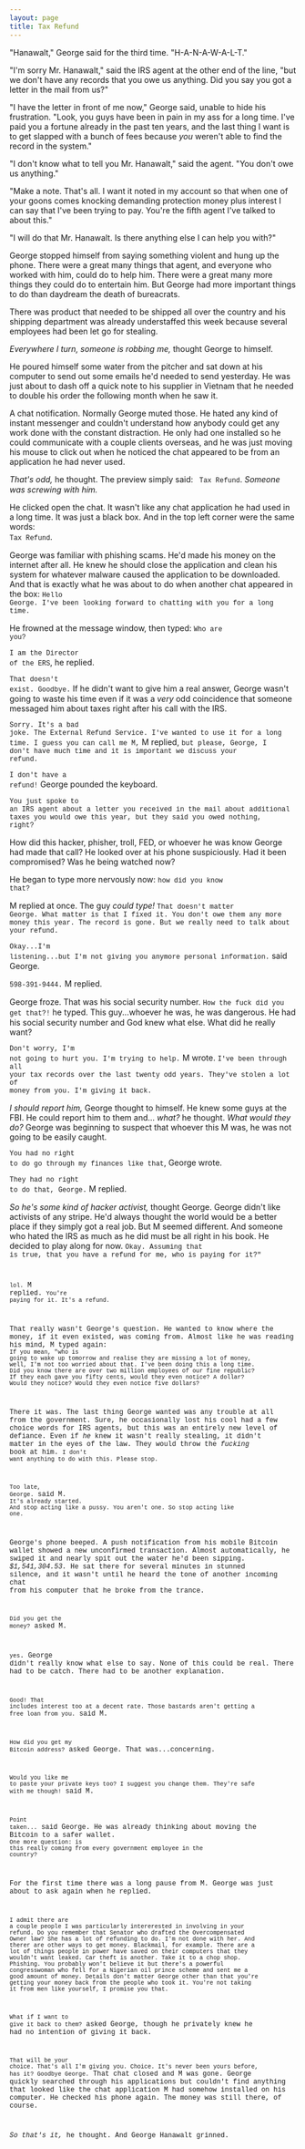 ```yaml
---
layout: page
title: Tax Refund
---
```


"Hanawalt," George said for the third time. "H-A-N-A-W-A-L-T."

"I'm sorry Mr. Hanawalt," said the IRS agent at the other end of the line, "but we don't have any
records that you owe us anything. Did you say you got a letter in the mail from us?"

"I have the letter in front of me now," George said, unable to hide his frustration. "Look,
you guys have been in pain in my ass for a long time. I've paid you a fortune already in the past ten years,
and the last thing I want is to get slapped with a bunch of fees because
*you* weren't able to find the record in the system."

"I don't know what to tell you Mr. Hanawalt," said the agent. "You don't owe us anything."

"Make a note. That's all. I want it noted in my account so that when one of your goons comes knocking
demanding protection money plus interest I can say that I've been trying to pay. You're the fifth agent I've
talked to about this."

"I will do that Mr. Hanawalt. Is there anything else I can help you with?"

George stopped himself from saying something violent and hung up the phone.
There were a great many things that agent, and everyone who worked with him, could do
to help him. There were a great many more things they could do to entertain him.
But George had more important things to do than daydream the death of bureacrats. 

There was product that needed to be shipped all
over the country and his shipping department was already understaffed this week because several employees
had been let go for stealing.

*Everywhere I turn, someone is robbing me,* thought George to himself.

He poured himself some water from the pitcher and sat down at his computer to send out some emails
he'd needed to send yesterday. He was just about to dash off a quick note to his supplier
in Vietnam that he needed to double his order the following month when he saw it.

A chat notification. Normally George muted those. He hated any kind of instant messenger and couldn't understand
how anybody could get any work done with the constant distraction. He only had one installed so he could communicate with a couple clients overseas, and he was
just moving his mouse to click out when he noticed the chat appeared to be from an application he
had never used. 

*That's odd,* he thought. The preview simply said: <code style="font-family: courier new, monospace;"> Tax Refund</code>. *Someone was screwing with him.*

He clicked open the chat. It wasn't like any chat application he had used in a long time. It was just a black box. And in the top left corner were the same words: <code style="font-family: courier new, monospace;"> Tax Refund</code>. 

George was familiar with phishing scams. He'd made his money on the internet after all. He knew he should close the application and clean his system for whatever malware caused the application to be downloaded. And that is exactly
what he was about to do when another chat appeared in the box: <code style="font-family: courier new, monospace;">Hello George. I've been looking forward to chatting with you for a long time.</code>

He frowned at the message window, then typed: <code style="font-family: courier new, monospace;">Who are you?</code>

<code style="font-family: courier new, monospace;">I am the Director of the ERS</code>, he replied.

<code style="font-family: courier new, monospace;">That doesn't exist. Goodbye.</code> If he didn't want to give him a real answer, George wasn't going to waste his time even if it was a *very* odd coincidence that someone messaged him about taxes right after his call with the IRS.

<code style="font-family: courier new, monospace;">Sorry. It's a bad joke. The External Refund Service. I've wanted to use it for a long time. I guess you can call me M,</code> M replied, <code style="font-family: courier new, monospace;">but please, George, I don't have much time and it is important we discuss your refund.</code>

<code style="font-family: courier new, monospace;">I don't have a refund!</code> George pounded the keyboard.

<code style="font-family: courier new, monospace;">You just spoke to an IRS agent about a letter you received in the mail about additional taxes you would owe this year, but they said you owed nothing, right?</code> 

How did this hacker, phisher, troll, FED, or whoever he was know George had made that call? He looked over at his phone suspiciously. Had it been compromised? Was he being watched now? 

He began to type more nervously now: <code style="font-family: courier new, monospace;">how did you know that?</code>

M replied at once. The guy *could type!* <code style="font-family: courier new, monospace;">That doesn't matter George. What matter is that I fixed it. You don't owe them any more money this year. The record is gone. But we really need to talk about your refund.</code>

<code style="font-family: courier new, monospace;">Okay...I'm listening...but I'm not giving you anymore personal information.</code> said George.

<code style="font-family: courier new, monospace;">598-391-9444.</code> M replied.

George froze. That was his social security number. <code style="font-family: courier new, monospace;">How the fuck did you get that?!</code> he typed. This guy...whoever he was, he was dangerous. He had his social security number and God knew what else. What did he really want?

<code style="font-family: courier new, monospace;">Don't worry, I'm not going to hurt you. I'm trying to help.</code> M wrote. <code style="font-family: courier new, monospace;">I've been through all your tax records over the last twenty odd years. They've stolen a lot of money from you. I'm giving it back.</code>

*I should report him,* George thought to himself. He knew some guys at the FBI. He could report him to them and... *what?* he thought. *What would they do?* George was beginning to suspect that whoever this M was, he was not going to be easily caught.

<code style="font-family: courier new, monospace;">You had no right to do go through my finances like that</code>, George wrote.

<code style="font-family: courier new, monospace;">They had no right to do that, George.</code> M replied.

*So he's some kind of hacker activist,* thought George. George didn't like activists of any stripe. He'd always thought the world would be a better place if they simply got a real job. But M seemed different. And someone who hated the IRS as much as he did must be all right in his book. He decided to play along for now. <code style="font-family: courier new, monospace;">Okay. Assuming that is true, that you have a refund for me, who is paying for it?"
  
<code style="font-family: courier new, monospace;">lol.</code> M replied. <code style="font-family: courier new, monospace;">You're paying for it. It's a refund.</code>

That really wasn't George's question. He wanted to know where the money, if it even existed, was coming from. Almost like he was reading his mind, M typed again: <code style="font-family: courier new, monospace;">If you mean, "who is going to wake up tomorrow and realise they are missing a lot of money, well, I'm not too worried about that. I've been doing this a long time. Did you know there are over two million employees of our fine republic? If they each gave you fifty cents, would they even notice? A dollar? Would they notice? Would they even notice five dollars?</code>

There it was. The last thing George wanted was any trouble at all from the government. Sure, he occasionally lost his cool had a few choice words for IRS agents, but this was an entirely new level of defiance. Even if *he* knew it wasn't really stealing, it didn't matter in the eyes of the law. They would throw the *fucking* book at him. <code style="font-family: courier new, monospace;">I don't want anything to do with this. Please stop.</code>

<code style="font-family: courier new, monospace;">Too late, George.</code> said M. <code style="font-family: courier new, monospace;">It's already started. And stop acting like a pussy. You aren't one. So stop acting like one.</code>

George's phone beeped. A push notification from his mobile Bitcoin wallet showed a new unconfirmed transaction. Almost automatically, he swiped it and nearly spit out the water he'd been sipping. *$1,541,304.53.* He sat there for several minutes in stunned silence, and it wasn't until he heard the tone of another incoming chat from his computer that he broke from the trance.

<code style="font-family: courier new, monospace;">Did you get the money?</code> asked M.

<code style="font-family: courier new, monospace;">yes</code>. George didn't really know what else to say. None of this could be real. There had to be catch. There had to be another explanation.

<code style="font-family: courier new, monospace;">Good! That includes interest too at a decent rate. Those bastards aren't getting a free loan from you.</code> said M.

<code style="font-family: courier new, monospace;">How did you get my Bitcoin address?</code> asked George. That was...concerning.

<code style="font-family: courier new, monospace;">Would you like me to paste your private keys too? I suggest you change them. They're safe with me though!</code> said M.

<code style="font-family: courier new, monospace;">Point taken...</code> said George. He was already thinking about moving the Bitcoin to a safer wallet. <code style="font-family: courier new, monospace;">One more question: is this really coming from every government employee in the country?</code>

For the first time there was a long pause from M. George was just about to ask again when he replied.

<code style="font-family: courier new, monospace;">I admit there are a couple people I was particularly intererested in involving in your refund. Do you remember that Senator who drafted the Overcompensated Owner law? She has a lot of refunding to do. I'm not done with her. And therer are other ways to get money. Blackmail, for example. There are a lot of things people in power have saved on their computers that they wouldn't want leaked. Car theft is another. Take it to a chop shop. Phishing. You probably won't believe it but there's a powerful congresswoman who fell for a Nigerian oil prince scheme and sent me a good amount of money. Details don't matter George other than that you're getting your money back from the people who took it. You're not taking it from men like yourself, I promise you that.</code>

<code style="font-family: courier new, monospace;">What if I want to give it back to them?</code> asked George, though he privately knew he had no intention of giving it back.

<code style="font-family: courier new, monospace;">That will be your choice. That's all I'm giving you. Choice. It's never been yours before, has it? Goodbye George.</code> That chat closed and M was gone. George quickly searched through his applications but couldn't find anything that looked like the chat application M had somehow installed on his computer. He checked his phone again. The money was still there, of course.

*So that's it,* he thought. And George Hanawalt grinned.
